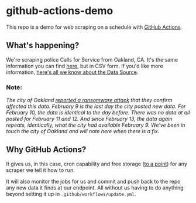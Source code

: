 # github-actions-demo
This repo is a demo for web scraping on a schedule with [GitHub Actions](https://github.com/features/actions). 

## What's happening?

We're scraping police Calls for Service from Oakland, CA. It's the same information you can find [here](https://www.arcgis.com/home/webmap/viewer.html?url=http%3A%2F%2Fgismaps.oaklandca.gov%2Foaklandgis%2Frest%2Fservices%2Fcallforservice_2015_FC%2FFeatureServer%2F0&source=sd), but in CSV form. If you'd like more information, [here's all we know about the Data Source](https://airtable.com/shrUAtA8qYasEaepI/tblx8XaKnFTphWNQM/viw9mmOR0fw8HFOje/rec993D5V56tjO2UB).

### Note:
*The city of Oakland [reported a ransomware attack](https://www.oaklandca.gov/news/2023/city-of-oakland-targeted-by-ransomware-attack-core-services-not-affected) that they confirm affected this data. February 9 is the last day the city posted new data. For February 10, the data is identical to the day before. There was no data at all posted for February 11 and 12. And since February 13, the data again repeats, identically, what the city had available February 9. We've been in touch the city of Oakland and will note here when there is a fix.*

## Why GitHub Actions?
It gives us, in this case, cron capability and free storage ([to a point](https://docs.github.com/en/billing/managing-billing-for-github-actions/about-billing-for-github-actions)) for any scraper we tell it how to run.

It will also monitor the jobs for us and commit and push back to the repo any new data it finds at our endpoint. All without us having to do anything beyond setting it up in `.github/workflows/update.yml`.
